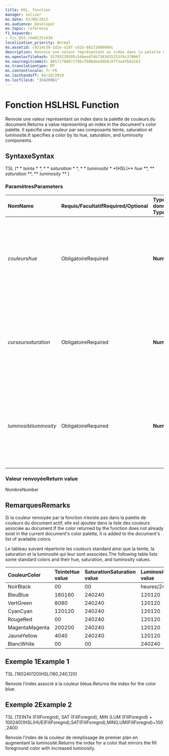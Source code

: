 ```yaml
---
title: HSL, fonction
manager: soliver
ms.date: 03/09/2015
ms.audience: Developer
ms.topic: reference
f1_keywords:
- Vis_DSS.chm82251438
localization_priority: Normal
ms.assetid: c9314c39-1d2e-a18f-c01b-8817286099dc
description: Renvoie une valeur représentant un index dans la palette de couleurs du document. Il spécifie une couleur par ses composants teinte, saturation et luminosité.
ms.openlocfilehash: 55703239395c54beedf4b7383435253f9c37006f
ms.sourcegitcommit: 8657170d071f9bcf680aba50b9c07f2a4fb82283
ms.translationtype: MT
ms.contentlocale: fr-FR
ms.lasthandoff: 04/28/2019
ms.locfileid: "33420961"
---
```

# <a name="hsl-function"></a><span data-ttu-id="5f103-104">Fonction HSL</span><span class="sxs-lookup"><span data-stu-id="5f103-104">HSL Function</span></span>

<span data-ttu-id="5f103-105">Renvoie une valeur représentant un index dans la palette de couleurs du document.</span><span class="sxs-lookup"><span data-stu-id="5f103-105">Returns a value representing an index in the document's color palette.</span></span> <span data-ttu-id="5f103-106">Il spécifie une couleur par ses composants teinte, saturation et luminosité.</span><span class="sxs-lookup"><span data-stu-id="5f103-106">It specifies a color by its hue, saturation, and luminosity components.</span></span>
  
## <a name="syntax"></a><span data-ttu-id="5f103-107">Syntaxe</span><span class="sxs-lookup"><span data-stu-id="5f103-107">Syntax</span></span>

<span data-ttu-id="5f103-108">TSL (\* \* *teinte* \* \*, \* \* *saturation* \* \*, \* \* *luminosité* \* \*)</span><span class="sxs-lookup"><span data-stu-id="5f103-108">HSL(\*\* *hue* \*\*, \*\* *saturation* \*\*, \*\* *luminosity* \*\* )</span></span> 
  
### <a name="parameters"></a><span data-ttu-id="5f103-109">Paramètres</span><span class="sxs-lookup"><span data-stu-id="5f103-109">Parameters</span></span>

|<span data-ttu-id="5f103-110">**Nom**</span><span class="sxs-lookup"><span data-stu-id="5f103-110">**Name**</span></span>|<span data-ttu-id="5f103-111">**Requis/Facultatif**</span><span class="sxs-lookup"><span data-stu-id="5f103-111">**Required/Optional**</span></span>|<span data-ttu-id="5f103-112">**Type de données**</span><span class="sxs-lookup"><span data-stu-id="5f103-112">**Data Type**</span></span>|<span data-ttu-id="5f103-113">**Description**</span><span class="sxs-lookup"><span data-stu-id="5f103-113">**Description**</span></span>|
|:-----|:-----|:-----|:-----|
| <span data-ttu-id="5f103-114">_couleurs_</span><span class="sxs-lookup"><span data-stu-id="5f103-114">_hue_</span></span> <br/> |<span data-ttu-id="5f103-115">Obligatoire</span><span class="sxs-lookup"><span data-stu-id="5f103-115">Required</span></span>  <br/> |<span data-ttu-id="5f103-116">**Number**</span><span class="sxs-lookup"><span data-stu-id="5f103-116">**Number**</span></span> <br/> |<span data-ttu-id="5f103-117">Teinte de la couleur, exprimée par une valeur de 0 à 239 inclus, ou par une expression ayant cette valeur pour résultat.</span><span class="sxs-lookup"><span data-stu-id="5f103-117">The color's hue, expressed as a number in the range 0 to 239, inclusive, or an expression that evaluates to such a number.</span></span>  <br/> |
| <span data-ttu-id="5f103-118">_curseur_</span><span class="sxs-lookup"><span data-stu-id="5f103-118">_saturation_</span></span> <br/> |<span data-ttu-id="5f103-119">Obligatoire</span><span class="sxs-lookup"><span data-stu-id="5f103-119">Required</span></span>  <br/> |<span data-ttu-id="5f103-120">**Number**</span><span class="sxs-lookup"><span data-stu-id="5f103-120">**Number**</span></span> <br/> |<span data-ttu-id="5f103-121">Saturation de la couleur, exprimée par une valeur de 0 à 240 inclus, ou par une expression ayant cette valeur pour résultat.</span><span class="sxs-lookup"><span data-stu-id="5f103-121">The color's saturation, expressed as a number in the range 0 to 240, inclusive, or an expression that evaluates to such a number.</span></span>  <br/> |
| <span data-ttu-id="5f103-122">_luminosité_</span><span class="sxs-lookup"><span data-stu-id="5f103-122">_luminosity_</span></span> <br/> |<span data-ttu-id="5f103-123">Obligatoire</span><span class="sxs-lookup"><span data-stu-id="5f103-123">Required</span></span>  <br/> |<span data-ttu-id="5f103-124">**Number**</span><span class="sxs-lookup"><span data-stu-id="5f103-124">**Number**</span></span> <br/> | <span data-ttu-id="5f103-125">Luminosité de la couleur, exprimée par une valeur de 0 à 240 inclus, ou par une expression ayant cette valeur pour résultat.</span><span class="sxs-lookup"><span data-stu-id="5f103-125">The color's luminosity, expressed as a number in the range 0 to 240, inclusive, or an expression that evaluates to such a number.</span></span>  <br/> |
   
### <a name="return-value"></a><span data-ttu-id="5f103-126">Valeur renvoyée</span><span class="sxs-lookup"><span data-stu-id="5f103-126">Return value</span></span>

<span data-ttu-id="5f103-127">Nombre</span><span class="sxs-lookup"><span data-stu-id="5f103-127">Number</span></span>
  
## <a name="remarks"></a><span data-ttu-id="5f103-128">Remarques</span><span class="sxs-lookup"><span data-stu-id="5f103-128">Remarks</span></span>

<span data-ttu-id="5f103-129">Si la couleur renvoyée par la fonction n’existe pas dans la palette de couleurs du document actif, elle est ajoutée dans la liste des couleurs associée au document.</span><span class="sxs-lookup"><span data-stu-id="5f103-129">If the color returned by the function does not already exist in the current document's color palette, it is added to the document's list of available colors.</span></span> 
  
<span data-ttu-id="5f103-130">Le tableau suivant répertorie les couleurs standard ainsi que la teinte, la saturation et la luminosité qui leur sont associées.</span><span class="sxs-lookup"><span data-stu-id="5f103-130">The following table lists some standard colors and their hue, saturation, and luminosity values.</span></span> 
  
|<span data-ttu-id="5f103-131">**Couleur**</span><span class="sxs-lookup"><span data-stu-id="5f103-131">**Color**</span></span>|<span data-ttu-id="5f103-132">**Teinte**</span><span class="sxs-lookup"><span data-stu-id="5f103-132">**Hue value**</span></span>|<span data-ttu-id="5f103-133">**Saturation**</span><span class="sxs-lookup"><span data-stu-id="5f103-133">**Saturation value**</span></span>|<span data-ttu-id="5f103-134">**Luminosité**</span><span class="sxs-lookup"><span data-stu-id="5f103-134">**Luminosity value**</span></span>|
|:-----|:-----|:-----|:-----|
|<span data-ttu-id="5f103-135">Noir</span><span class="sxs-lookup"><span data-stu-id="5f103-135">Black</span></span>  <br/> |<span data-ttu-id="5f103-136">0</span><span class="sxs-lookup"><span data-stu-id="5f103-136">0</span></span>  <br/> |<span data-ttu-id="5f103-137">0</span><span class="sxs-lookup"><span data-stu-id="5f103-137">0</span></span>  <br/> |<span data-ttu-id="5f103-138">heures/24</span><span class="sxs-lookup"><span data-stu-id="5f103-138">24</span></span>  <br/> |
|<span data-ttu-id="5f103-139">Bleu</span><span class="sxs-lookup"><span data-stu-id="5f103-139">Blue</span></span>  <br/> |<span data-ttu-id="5f103-140">160</span><span class="sxs-lookup"><span data-stu-id="5f103-140">160</span></span>  <br/> |<span data-ttu-id="5f103-141">240</span><span class="sxs-lookup"><span data-stu-id="5f103-141">240</span></span>  <br/> |<span data-ttu-id="5f103-142">120</span><span class="sxs-lookup"><span data-stu-id="5f103-142">120</span></span>  <br/> |
|<span data-ttu-id="5f103-143">Vert</span><span class="sxs-lookup"><span data-stu-id="5f103-143">Green</span></span>  <br/> |<span data-ttu-id="5f103-144">80</span><span class="sxs-lookup"><span data-stu-id="5f103-144">80</span></span>  <br/> |<span data-ttu-id="5f103-145">240</span><span class="sxs-lookup"><span data-stu-id="5f103-145">240</span></span>  <br/> |<span data-ttu-id="5f103-146">120</span><span class="sxs-lookup"><span data-stu-id="5f103-146">120</span></span>  <br/> |
|<span data-ttu-id="5f103-147">Cyan</span><span class="sxs-lookup"><span data-stu-id="5f103-147">Cyan</span></span>  <br/> |<span data-ttu-id="5f103-148">120</span><span class="sxs-lookup"><span data-stu-id="5f103-148">120</span></span>  <br/> |<span data-ttu-id="5f103-149">240</span><span class="sxs-lookup"><span data-stu-id="5f103-149">240</span></span>  <br/> |<span data-ttu-id="5f103-150">120</span><span class="sxs-lookup"><span data-stu-id="5f103-150">120</span></span>  <br/> |
|<span data-ttu-id="5f103-151">Rouge</span><span class="sxs-lookup"><span data-stu-id="5f103-151">Red</span></span>  <br/> |<span data-ttu-id="5f103-152">0</span><span class="sxs-lookup"><span data-stu-id="5f103-152">0</span></span>  <br/> |<span data-ttu-id="5f103-153">240</span><span class="sxs-lookup"><span data-stu-id="5f103-153">240</span></span>  <br/> |<span data-ttu-id="5f103-154">120</span><span class="sxs-lookup"><span data-stu-id="5f103-154">120</span></span>  <br/> |
|<span data-ttu-id="5f103-155">Magenta</span><span class="sxs-lookup"><span data-stu-id="5f103-155">Magenta</span></span>  <br/> |<span data-ttu-id="5f103-156">200</span><span class="sxs-lookup"><span data-stu-id="5f103-156">200</span></span>  <br/> |<span data-ttu-id="5f103-157">240</span><span class="sxs-lookup"><span data-stu-id="5f103-157">240</span></span>  <br/> |<span data-ttu-id="5f103-158">120</span><span class="sxs-lookup"><span data-stu-id="5f103-158">120</span></span>  <br/> |
|<span data-ttu-id="5f103-159">Jaune</span><span class="sxs-lookup"><span data-stu-id="5f103-159">Yellow</span></span>  <br/> |<span data-ttu-id="5f103-160">40</span><span class="sxs-lookup"><span data-stu-id="5f103-160">40</span></span>  <br/> |<span data-ttu-id="5f103-161">240</span><span class="sxs-lookup"><span data-stu-id="5f103-161">240</span></span>  <br/> |<span data-ttu-id="5f103-162">120</span><span class="sxs-lookup"><span data-stu-id="5f103-162">120</span></span>  <br/> |
|<span data-ttu-id="5f103-163">Blanc</span><span class="sxs-lookup"><span data-stu-id="5f103-163">White</span></span>  <br/> |<span data-ttu-id="5f103-164">0</span><span class="sxs-lookup"><span data-stu-id="5f103-164">0</span></span>  <br/> |<span data-ttu-id="5f103-165">0</span><span class="sxs-lookup"><span data-stu-id="5f103-165">0</span></span>  <br/> |<span data-ttu-id="5f103-166">240</span><span class="sxs-lookup"><span data-stu-id="5f103-166">240</span></span>  <br/> |
   
## <a name="example-1"></a><span data-ttu-id="5f103-167">Exemple 1</span><span class="sxs-lookup"><span data-stu-id="5f103-167">Example 1</span></span>

<span data-ttu-id="5f103-168">TSL (160240120)</span><span class="sxs-lookup"><span data-stu-id="5f103-168">HSL(160,240,120)</span></span>
  
<span data-ttu-id="5f103-169">Renvoie l’index associé à la couleur bleue.</span><span class="sxs-lookup"><span data-stu-id="5f103-169">Returns the index for the color blue.</span></span>
  
## <a name="example-2"></a><span data-ttu-id="5f103-170">Exemple 2</span><span class="sxs-lookup"><span data-stu-id="5f103-170">Example 2</span></span>

<span data-ttu-id="5f103-171">TSL (TEINTe (FillForegnd), SAT (FillForegnd), MIN (LUM (FillForegnd) + 100240))</span><span class="sxs-lookup"><span data-stu-id="5f103-171">HSL(HUE(FillForegnd),SAT(FillForegnd),MIN(LUM(FillForegnd)+100,240))</span></span>
  
<span data-ttu-id="5f103-172">Renvoie l’index de la couleur de remplissage de premier plan en augmentant la luminosité.</span><span class="sxs-lookup"><span data-stu-id="5f103-172">Returns the index for a color that mirrors the fill foreground color with increased luminosity.</span></span>
  

